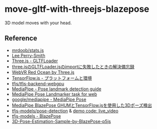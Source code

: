 # move-gltf-with-threejs-blazepose
3D model moves with your head.

## Reference
- [mrdoob/stats.js](https://github.com/mrdoob/stats.js)
- [Lee Perry-Smith](https://github.com/mrdoob/three.js/tree/master/examples/models/gltf/LeePerrySmith)
- [Three.js - GLTFLoader](https://threejs.org/docs/#examples/en/loaders/GLTFLoader)
- [three.jsのGLTFLoader.jsのimportに失敗したときの解決備忘録](https://qiita.com/iwaken71/items/c3c8656d78c33ad92c39)
- [WebVR Red Ocean by Three.js](https://github.com/FollowTheDarkside/webvr-threejs-red-ocean)
- [TensorFlow.js - プラットフォームと環境](https://www.tensorflow.org/js/guide/platform_environment?hl=ja)
- [tfjs/tfjs-backend-webgpu](https://github.com/tensorflow/tfjs/tree/master/tfjs-backend-webgpu)
- [MediaPipe - Pose landmark detection guide](https://developers.google.com/mediapipe/solutions/vision/pose_landmarker)
- [MediaPipe Pose Landmarker task for web](https://github.com/googlesamples/mediapipe/tree/main/examples/pose_landmarker/js)
- [google/mediapipe - MediaPipe Pose](https://github.com/google/mediapipe/blob/master/docs/solutions/pose.md)
- [MediaPipe BlazePose GHUMとTensorFlow.jsを使用した3Dポーズ検出](https://note.com/npaka/n/n5ecc55ee47bc)
- [tfjs-models/pose-detection](https://github.com/tensorflow/tfjs-models/tree/master/pose-detection) & [demo code: live_video](https://github.com/tensorflow/tfjs-models/blob/master/pose-detection/demos/live_video/index.html)
- [tfjs-models - BlazePose](https://github.com/tensorflow/tfjs-models/tree/master/pose-detection/src/blazepose_tfjs)
- [3D-Pose-Estimation-Sample-by-BlazePose-p5js](https://github.com/FollowTheDarkside/3D-Pose-Estimation-Sample-by-BlazePose-p5js)